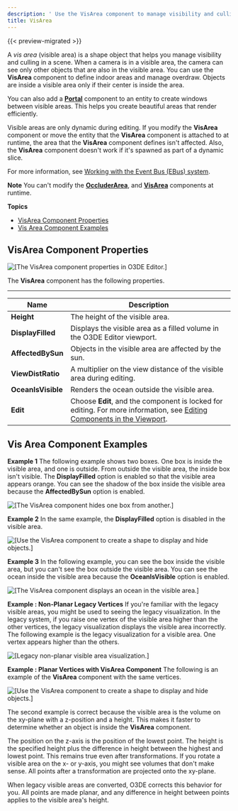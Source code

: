 ```yaml
---
description: ' Use the VisArea component to manage visibility and culling in Open 3D Engine. '
title: VisArea
---
```


{{< preview-migrated >}}

A *vis area* \(visible area\) is a shape object that helps you manage visibility and culling in a scene\. When a camera is in a visible area, the camera can see only other objects that are also in the visible area\. You can use the **VisArea** component to define indoor areas and manage overdraw\. Objects are inside a visible area only if their center is inside the area\.

You can also add a **[Portal](/docs/userguide/components/portal.md)** component to an entity to create windows between visible areas\. This helps you create beautiful areas that render efficiently\.

Visible areas are only dynamic during editing\. If you modify the **VisArea** component or move the entity that the **VisArea** component is attached to at runtime, the area that the **VisArea** component defines isn't affected\. Also, the **VisArea** component doesn't work if it's spawned as part of a dynamic slice\.

For more information, see [Working with the Event Bus \(EBus\) system](/docs/user-guide/engine/ebus/)\.

**Note**
You can't modify the **[OccluderArea](/docs/user-guide/components/reference/occluder-area/)**, and **[VisArea](#component-vis-area)** components at runtime\.

**Topics**
+ [VisArea Component Properties](#component-vis-area-properties)
+ [Vis Area Component Examples](#component-vis-area-examples)

## VisArea Component Properties 

![\[The VisArea component properties in O3DE Editor.\]](/images/user-guide/component/vis-area-component-properties.png)

The **VisArea** component has the following properties\.


****

| Name | Description |
| --- | --- |
|  **Height**  |  The height of the visible area\.  |
|  **DisplayFilled**  |  Displays the visible area as a filled volume in the O3DE Editor viewport\.   |
|  **AffectedBySun**  |  Objects in the visible area are affected by the sun\.  |
|  **ViewDistRatio**  |  A multiplier on the view distance of the visible area during editing\.  |
|  **OceanIsVisible**  |  Renders the ocean outside the visible area\.   |
|  **Edit**  |  Choose **Edit**, and the component is locked for editing\. For more information, see [Editing Components in the Viewport](/docs/userguide/edit-mode-for-components.md)\.  |

## Vis Area Component Examples 

**Example 1**
The following example shows two boxes\. One box is inside the visible area, and one is outside\. From outside the visible area, the inside box isn't visible\. The **DisplayFilled** option is enabled so that the visible area appears orange\.
You can see the shadow of the box inside the visible area because the **AffectedBySun** option is enabled\.

![\[The VisArea component hides one box from another.\]](/images/user-guide/component/component-visarea.png)

**Example 2**
In the same example, the **DisplayFilled** option is disabled in the visible area\.

![\[Use the VisArea component to create a shape to display and hide objects.\]](/images/user-guide/component/component-visarea-2.png)

**Example 3**
In the following example, you can see the box inside the visible area, but you can't see the box outside the visible area\.
You can see the ocean inside the visible area because the **OceanIsVisible** option is enabled\.

![\[The VisArea component displays an ocean in the visible area.\]](/images/user-guide/component/component-visarea-1.png)

**Example : Non\-Planar Legacy Vertices**
If you're familiar with the legacy visible areas, you might be used to seeing the legacy visualization\. In the legacy system, if you raise one vertex of the visible area higher than the other vertices, the legacy visualization displays the visible area incorrectly\.
The following example is the legacy visualization for a visible area\. One vertex appears higher than the others\.

![\[Legacy non-planar visible area visualization.\]](/images/user-guide/component/component-visarea-3.png)

**Example : Planar Vertices with VisArea Component**
The following is an example of the **VisArea** component with the same vertices\.

![\[Use the VisArea component to create a shape to display and hide objects.\]](/images/shared/component-visarea-4.png)

The second example is correct because the visible area is the volume on the xy\-plane with a z\-position and a height\. This makes it faster to determine whether an object is inside the **VisArea** component\.

The position on the z\-axis is the position of the lowest point\. The height is the specified height plus the difference in height between the highest and lowest point\. This remains true even after transformations\. If you rotate a visible area on the x\- or y\-axis, you might see volumes that don't make sense\. All points after a transformation are projected onto the xy\-plane\.

When legacy visible areas are converted, O3DE corrects this behavior for you\. All points are made planar, and any difference in height between points applies to the visible area's height\.

